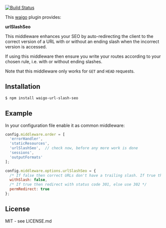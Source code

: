 [![Build Status](https://secure.travis-ci.org/waigo/url-slash-seo.png)](http://travis-ci.org/waigo/url-slash-seo)

This [waigo](http://waigojs.com) plugin provides:

**urlSlashSeo**

This middleware enhances your SEO by auto-redirecting the client 
to the correct version of a URL with or without an ending slash when the 
incorrect version is accessed.

If using this middleware then ensure you write your routes according to 
your chosen rule, i.e. with or without ending slashes.

Note that this middleware only works for `GET` and `HEAD` requests.


## Installation

```bash
$ npm install waigo-url-slash-seo
```

## Example

In your configuration file enable it as common middleware:

```javascript
config.middleware.order = [
  'errorHandler',
  'staticResources',
  'urlSlashSeo',  // check now, before any more work is done
  'sessions',
  'outputFormats'
];

config.middleware.options.urlSlashSeo = {
  /* If false then correct URLs don't have a trailing slash. If true they do. */
  withSlash: false,
  /* If true then redirect with status code 301, else use 302 */
  permRedirect: true
};
```

## License

MIT - see LICENSE.md